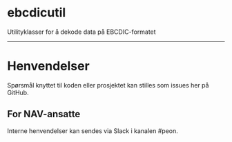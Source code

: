 # ebcdicutil
Utilityklasser for å dekode data på EBCDIC-formatet

---

# Henvendelser

Spørsmål knyttet til koden eller prosjektet kan stilles som issues her på GitHub.

## For NAV-ansatte

Interne henvendelser kan sendes via Slack i kanalen #peon.
